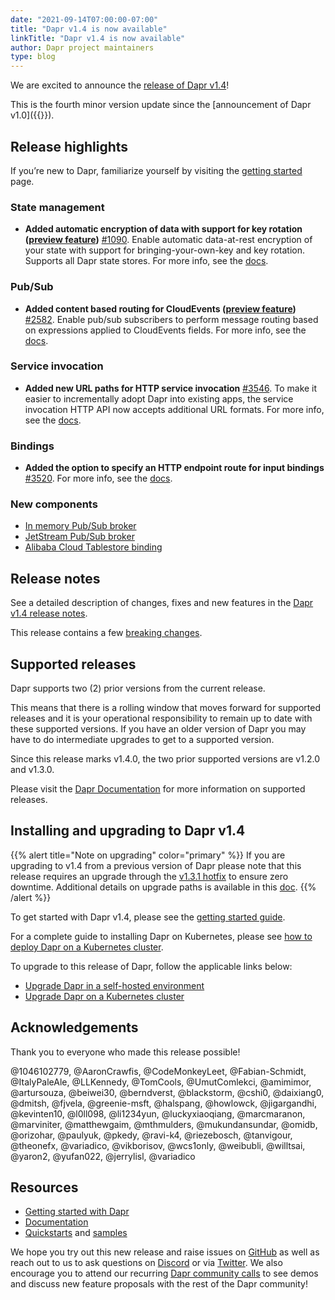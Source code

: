 ```yaml
---
date: "2021-09-14T07:00:00-07:00"
title: "Dapr v1.4 is now available"
linkTitle: "Dapr v1.4 is now available"
author: Dapr project maintainers
type: blog
---
```


We are excited to announce the [release of Dapr v1.4](https://github.com/dapr/dapr/releases/tag/v1.4.0)!

This is the fourth minor version update since the [announcement of Dapr v1.0]({{<ref v1-announcement>}}).

## Release highlights
If you’re new to Dapr, familiarize yourself by visiting the [getting started](https://docs.dapr.io/getting-started/) page.

### State management
- **Added automatic encryption of data with support for key rotation ([preview feature](https://docs.dapr.io/operations/support/support-preview-features))** [#1090](https://github.com/dapr/dapr/issues/1090). Enable automatic data-at-rest encryption of your state with support for bringing-your-own-key and key rotation. Supports all Dapr state stores. For more info, see the [docs](https://docs.dapr.io/developing-applications/building-blocks/state-management/howto-encrypt-state/).

### Pub/Sub
- **Added content based routing for CloudEvents ([preview feature](https://docs.dapr.io/operations/support/support-preview-features))** [#2582](https://github.com/dapr/dapr/issues/2582). Enable pub/sub subscribers to perform message routing based on expressions applied to CloudEvents fields. For more info, see the [docs](https://docs.dapr.io/developing-applications/building-blocks/pubsub/howto-route-messages/).

### Service invocation
- **Added new URL paths for HTTP service invocation** [#3546](https://github.com/dapr/dapr/issues/3546). To make it easier to incrementally adopt Dapr into existing apps, the service invocation HTTP API now accepts additional URL formats. For more info, see the [docs](https://docs.dapr.io/developing-applications/building-blocks/service-invocation/howto-invoke-discover-services/#additional-url-formats).

### Bindings
- **Added the option to specify an HTTP endpoint route for input bindings** [#3520](https://github.com/dapr/dapr/issues/3520). For more info, see the [docs](https://docs.dapr.io/developing-applications/building-blocks/bindings/howto-triggers/#specifying-a-custom-route).

### New components
  - [In memory Pub/Sub broker](https://docs.dapr.io/reference/components-reference/supported-pubsub/setup-inmemory/)
  - [JetStream Pub/Sub broker](https://docs.dapr.io/reference/components-reference/supported-pubsub/setup-jetstream/)
  - [Alibaba Cloud Tablestore binding](https://docs.dapr.io/reference/components-reference/supported-bindings/alicloudtablestore/)

## Release notes
See a detailed description of changes, fixes and new features in the [Dapr v1.4 release notes](https://github.com/dapr/dapr/releases/tag/v1.4.0).

This release contains a few [breaking changes](https://github.com/dapr/dapr/blob/master/docs/release_notes/v1.4.0.md#breaking-changes).

## Supported releases   
Dapr supports two (2) prior versions from the current release. 

This means that there is a rolling window that moves forward for supported releases and it is your operational responsibility to remain up to date with these supported versions. If you have an older version of Dapr you may have to do intermediate upgrades to get to a supported version.

Since this release marks v1.4.0, the two prior supported versions are v1.2.0 and v1.3.0. 

Please visit the [Dapr Documentation](https://docs.dapr.io/operations/support/support-release-policy/) for more information on supported releases.

## Installing and upgrading to Dapr v1.4

{{% alert title="Note on upgrading" color="primary" %}}
If you are upgrading to v1.4 from a previous version of Dapr please note that this release requires an upgrade through the [v1.3.1 hotfix](https://github.com/dapr/dapr/releases/tag/v1.3.1) to ensure zero downtime. Additional details on upgrade paths is available in this [doc](https://docs.dapr.io/operations/support/support-release-policy/#upgrade-paths).
{{% /alert %}}

To get started with Dapr v1.4, please see the [getting started guide](https://docs.dapr.io/getting-started/).

For a complete guide to installing Dapr on Kubernetes, please see [how to deploy Dapr on a Kubernetes cluster](https://docs.dapr.io/operations/hosting/kubernetes/kubernetes-deploy/).

To upgrade to this release of Dapr, follow the applicable links below: 
- [Upgrade Dapr in a self-hosted environment](https://docs.dapr.io/operations/hosting/self-hosted/self-hosted-upgrade/)
- [Upgrade Dapr on a Kubernetes cluster](https://docs.dapr.io/operations/hosting/kubernetes/kubernetes-upgrade/)

## Acknowledgements
Thank you to everyone who made this release possible!

@1046102779, @AaronCrawfis, @CodeMonkeyLeet, @Fabian-Schmidt, @ItalyPaleAle, @LLKennedy, @TomCools, @UmutComlekci, @amimimor, @artursouza, @beiwei30, @berndverst, @blackstorm, @cshi0, @daixiang0, @dmitsh, @fjvela, @greenie-msft, @halspang, @howlowck, @jigargandhi, @kevinten10, @l0ll098, @li1234yun, @luckyxiaoqiang, @marcmaranon, @marviniter, @matthewgaim, @mthmulders, @mukundansundar, @omidb, @orizohar, @paulyuk, @pkedy, @ravi-k4, @riezebosch, @tanvigour, @theonefx, @variadico, @vikborisov, @wcs1only, @weibubli, @willtsai, @yaron2, @yufan022, @jerrylisl, @variadico

## Resources

- [Getting started with Dapr](https://docs.dapr.io/getting-started/)
- [Documentation](https://docs.dapr.io/)
- [Quickstarts](https://github.com/dapr/quickstarts/tree/release-1.4) and [samples](https://github.com/dapr/samples)

We hope you try out this new release and raise issues on [GitHub](https://github.com/dapr) as well as reach out to us to ask questions on [Discord](https://aka.ms/dapr-discord) or via [Twitter](https://twitter.com/daprdev). We also encourage you to attend our recurring [Dapr community calls](https://github.com/dapr/community#community-meetings) to see demos and discuss new feature proposals with the rest of the Dapr community!
